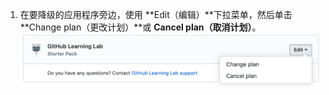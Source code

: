 1. 在要降级的应用程序旁边，使用 **Edit（编辑）**下拉菜单，然后单击 **Change plan（更改计划）**或 **Cancel plan（取消计划）**。 ![个人帐户帐单设置中“市场购买”部分的 Edit（编辑）链接](/assets/images/help/marketplace/marketplace-edit-app-billing-settings.png)
